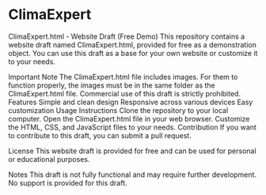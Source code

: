 # ClimaExpert
ClimaExpert.html - Website Draft (Free Demo)
This repository contains a website draft named ClimaExpert.html, provided for free as a demonstration object. You can use this draft as a base for your own website or customize it to your needs.

Important Note
The ClimaExpert.html file includes images. For them to function properly, the images must be in the same folder as the ClimaExpert.html file.
Commercial use of this draft is strictly prohibited.
Features
Simple and clean design
Responsive across various devices
Easy customization
Usage Instructions
Clone the repository to your local computer.
Open the ClimaExpert.html file in your web browser.
Customize the HTML, CSS, and JavaScript files to your needs.
Contribution
If you want to contribute to this draft, you can submit a pull request.

License
This website draft is provided for free and can be used for personal or educational purposes.

Notes
This draft is not fully functional and may require further development.
No support is provided for this draft.
